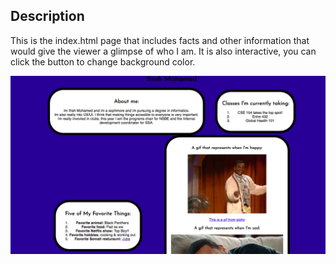 
## Description

This is the index.html page that includes facts and other information that would give the viewer a glimpse of who I am. It is also interactive, you can click the button to change background color.

![Webpage Screenshot](about-me-screenshot.png)

